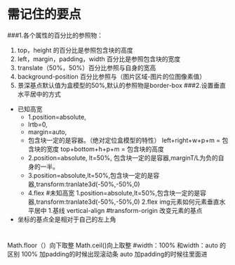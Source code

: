 # 需记住的要点
###1.各个属性的百分比的参照物：
1. top，height 的百分比是参照包含块的高度
2. left，margin，padding，width 百分比是参照包含块的宽度
3. translate（50%，50%）百分比参照与自身的宽高
4. background-position 百分比参照与（图片区域-图片的位图像素值）
5. 景深基点默认值为盒模型的50%,默认的参照物是border-box
###2.设置垂直水平居中的方式
* 已知高宽
	* 1.position=absolute,
	* lrtb=0,
	* margin=auto,
	* 包含块一定的是容器。（绝对定位盒模型的特性）
	left+right+w+p+m = 包含块的宽度
	top+bottom+h+p+m = 包含块的高度
	* 2.position=absolute,
	lt=50%,
	包含块一定的是容器,marginT/L为负的自身的一半。
	* 3.position=absolute,lt=50%,包含块一定的是容器,transform:tranlate3d(-50%,-50%,0)
	* 4.flex
#未知高宽
	1.position=absolute,lt=50%,包含块一定的是容器,transform:tranlate3d(-50%,-50%,0)
	2.flex
	img元素如何元素垂直水平居中
	1.基线
		vertical-align
#transform-origin
  改变元素的基点
 * 坐标的基点全是相对于自己的左上角
#
Math.floor（）向下取整
Math.ceil()向上取整
#width：100% 和width：auto 的区别
100% 加padding的时候出现滚动条
auto 加padding的时候往里面进